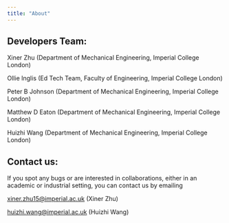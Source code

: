 ```yaml
---
title: "About"
---
```


## Developers Team:

Xiner Zhu (Department of Mechanical Engineering, Imperial College London)

Ollie Inglis (Ed Tech Team, Faculty of Engineering, Imperial College London)

Peter B Johnson (Department of Mechanical Engineering, Imperial College London)

Matthew D Eaton (Department of Mechanical Engineering, Imperial College London)

Huizhi Wang (Department of Mechanical Engineering, Imperial College London)

## Contact us:

If you spot any bugs or are interested in collaborations, either in an academic or industrial setting, you can contact us by emailing

xiner.zhu15@imperial.ac.uk (Xiner Zhu)

huizhi.wang@imperial.ac.uk (Huizhi Wang)
